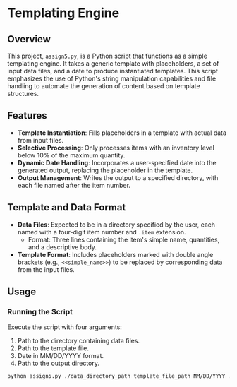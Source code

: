 # Templating Engine

## Overview
This project, `assign5.py`, is a Python script that functions as a simple templating engine. It takes a generic template with placeholders, a set of input data files, and a date to produce instantiated templates. This script emphasizes the use of Python's string manipulation capabilities and file handling to automate the generation of content based on template structures.

## Features

- **Template Instantiation**: Fills placeholders in a template with actual data from input files.
- **Selective Processing**: Only processes items with an inventory level below 10% of the maximum quantity.
- **Dynamic Date Handling**: Incorporates a user-specified date into the generated output, replacing the placeholder in the template.
- **Output Management**: Writes the output to a specified directory, with each file named after the item number.

## Template and Data Format

- **Data Files**: Expected to be in a directory specified by the user, each named with a four-digit item number and `.item` extension.
  - Format: Three lines containing the item's simple name, quantities, and a descriptive body.
- **Template Format**: Includes placeholders marked with double angle brackets (e.g., `<<simple_name>>`) to be replaced by corresponding data from the input files.

## Usage

### Running the Script
Execute the script with four arguments:
1. Path to the directory containing data files.
2. Path to the template file.
3. Date in MM/DD/YYYY format.
4. Path to the output directory.

```bash
python assign5.py ./data_directory_path template_file_path MM/DD/YYYY ./output_directory_path
